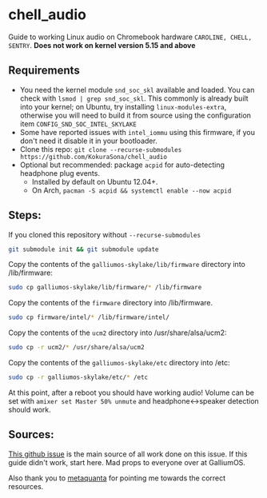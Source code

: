 # chell_audio
Guide to working Linux audio on Chromebook hardware `CAROLINE, CHELL, SENTRY`. __Does not work on kernel version 5.15 and above__

## Requirements

  - You need the kernel module `snd_soc_skl` available and loaded. You can check with `lsmod | grep snd_soc_skl`. This commonly is already built into your kernel; on Ubuntu, try installing `linux-modules-extra`, otherwise you will need to build it from source using the configuration item `CONFIG_SND_SOC_INTEL_SKYLAKE`
  - Some have reported issues with `intel_iommu` using this firmware, if you don't need it disable it in your bootloader. 
  - Clone this repo: `git clone --recurse-submodules https://github.com/KokuraSona/chell_audio`
  - Optional but recommended: package `acpid` for auto-detecting headphone plug events. 
    - Installed by default on Ubuntu 12.04+.
    - On Arch, `pacman -S acpid && systemctl enable --now acpid`

## Steps:
If you cloned this repository without `--recurse-submodules`
```bash
git submodule init && git submodule update
```
Copy the contents of the `galliumos-skylake/lib/firmware` directory into /lib/firmware:
```bash
sudo cp galliumos-skylake/lib/firmware/* /lib/firmware
```
Copy the contents of the `firmware` directory into /lib/firmware. 
```bash
sudo cp firmware/intel/* /lib/firmware/intel/
```
Copy the contents of the `ucm2` directory into /usr/share/alsa/ucm2:
```bash
sudo cp -r ucm2/* /usr/share/alsa/ucm2
```
Copy the contents of the `galliumos-skylake/etc` directory into /etc:
```bash
sudo cp -r galliumos-skylake/etc/* /etc
```
At this point, after a reboot you should have working audio! Volume can be set with `amixer set Master 50% unmute` and headphone<->speaker detection should work.

## Sources:
[This github issue](https://github.com/GalliumOS/galliumos-distro/issues/379) is the main source of all work done on this issue. If this guide didn't work, start here. Mad props to everyone over at GalliumOS.

Also thank you to [metaquanta](https://github.com/metaquanta) for pointing me towards the correct resources.
